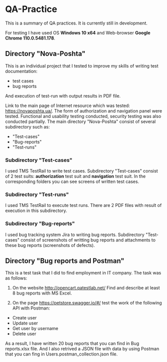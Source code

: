 # QA-Practice

This is a summary of QA practices. It is currently still in development.

For testing I have used OS __Windows 10 x64__ and Web-browser __Google Chrome 110.0.5481.178__.

## Directory "Nova-Poshta"

This is an individual project that I tested to improve my skills of writing test documentation:

* test cases
* bug reports

And execution of test-run with output results in PDF file. 

Link to the main page of Internet resource which was tested: https://novaposhta.ua/. The form of authorization and navigation panel were tested. Functional and usability testing conducted, security testing was also conducted partially. The main directory "Nova-Poshta" consist of several subdirectory such as:
* "Test-cases"
* "Bug-reports"
* "Test-runs"

### Subdirectory "Test-cases"

 I used TMS TestRail to write test cases. Subdirectory "Test-cases" consist of 2 test suits: __authorization__ test suit and __navigation__ test suit. In the corresponding folders you can see screens of written test cases.
 
 ### Subdirectory "Test-runs"
 
 I used TMS TestRail to execute test runs. There are 2 PDF files with result of execution in this subdirectory.
 
 ### Subdirectory "Bug-reports"
  
 I used bug tracking system Jira to writing bug reports. Subdirectory "Test-cases" consist of screenshots of writting bug reports and attachments to these bug reports (screenshots of defects).
  
 ## Directory "Bug reports and Postman"
  
 This is a test task that I did to find employment in IT company. The task was as follows:
  
 1. On the website http://opencart.qatestlab.net/
 Find and describe at least 8 bug reports with MS Excel.

2. On the page https://petstore.swagger.io/#/ test the work of the following API with Postman:
- Create user
- Update user
- Get user by username
- Delete user

As a result, I have written 20 bug reports that you can find in Bug reports.xlsx file. And I also retrived a JSON file with data by using Postman that you can fing in Users.postman_collection.json file.
  

